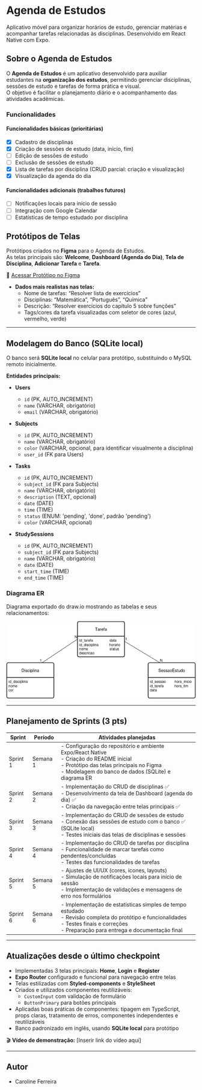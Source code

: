 # Agenda de Estudos

Aplicativo móvel para organizar horários de estudo, gerenciar matérias e acompanhar tarefas relacionadas às disciplinas. Desenvolvido em React Native com Expo.

## Sobre o Agenda de Estudos

O **Agenda de Estudos** é um aplicativo desenvolvido para auxiliar estudantes na **organização dos estudos**, permitindo gerenciar disciplinas, sessões de estudo e tarefas de forma prática e visual.  
O objetivo é facilitar o planejamento diário e o acompanhamento das atividades acadêmicas.

### Funcionalidades

#### Funcionalidades básicas (prioritárias)
- [x] Cadastro de disciplinas
- [x] Criação de sessões de estudo (data, início, fim)
- [ ] Edição de sessões de estudo
- [ ] Exclusão de sessões de estudo
- [x] Lista de tarefas por disciplina (CRUD parcial: criação e visualização)
- [x] Visualização da agenda do dia

#### Funcionalidades adicionais (trabalhos futuros)
- [ ] Notificações locais para início de sessão
- [ ] Integração com Google Calendar
- [ ] Estatísticas de tempo estudado por disciplina

## Protótipos de Telas

Protótipos criados no **Figma** para o Agenda de Estudos.  
As telas principais são: **Welcome**, **Dashboard (Agenda do Dia)**, **Tela de Disciplina**, **Adicionar Tarefa** e **Tarefa**.

🔗 [Acessar Protótipo no Figma](https://www.figma.com/design/LKuQnGxH2fDFO82WdcmvsM/App-agenda-estudos?node-id=0-1&t=gyZAggg9zXbUsFWE-1)

- **Dados mais realistas nas telas:**  
  - Nome de tarefas: “Resolver lista de exercícios”  
  - Disciplinas: “Matemática”, “Português”, “Química”  
  - Descrição: “Resolver exercícios do capítulo 5 sobre funções”  
  - Tags/cores da tarefa visualizadas com seletor de cores (azul, vermelho, verde)  

---

## Modelagem do Banco (SQLite local)

O banco será **SQLite local** no celular para protótipo, substituindo o MySQL remoto inicialmente.  

**Entidades principais:**

- **Users**  
  - `id` (PK, AUTO_INCREMENT)  
  - `name` (VARCHAR, obrigatório)  
  - `email` (VARCHAR, obrigatório)  

- **Subjects**  
  - `id` (PK, AUTO_INCREMENT)  
  - `name` (VARCHAR, obrigatório)  
  - `color` (VARCHAR, opcional, para identificar visualmente a disciplina)  
  - `user_id` (FK para Users)  

- **Tasks**  
  - `id` (PK, AUTO_INCREMENT)  
  - `subject_id` (FK para Subjects)  
  - `name` (VARCHAR, obrigatório)  
  - `description` (TEXT, opcional)  
  - `date` (DATE)  
  - `time` (TIME)  
  - `status` (ENUM: 'pending', 'done', padrão 'pending')  
  - `color` (VARCHAR, opcional)  

- **StudySessions**  
  - `id` (PK, AUTO_INCREMENT)  
  - `subject_id` (FK para Subjects)  
  - `name` (VARCHAR, obrigatório)  
  - `date` (DATE)  
  - `start_time` (TIME)  
  - `end_time` (TIME)  

### Diagrama ER

Diagrama exportado do draw.io mostrando as tabelas e seus relacionamentos:

![Modelagem do Banco](imagens/Diagrama.png)

---

## Planejamento de Sprints (3 pts)

| Sprint   | Período   | Atividades planejadas |
|----------|-----------|---------------------|
| Sprint 1 | Semana 1  | - Configuração do repositório e ambiente Expo/React Native<br>- Criação do README inicial<br>- Protótipo das telas principais no Figma<br>- Modelagem do banco de dados (SQLite) e diagrama ER |
| Sprint 2 | Semana 2  | - Implementação do CRUD de disciplinas ✅<br>- Desenvolvimento da tela de Dashboard (agenda do dia) ✅<br>- Criação da navegação entre telas principais ✅ |
| Sprint 3 | Semana 3  | - Implementação do CRUD de sessões de estudo<br>- Conexão das sessões de estudo com o banco ✅ (SQLite local)<br>- Testes iniciais das telas de disciplinas e sessões |
| Sprint 4 | Semana 4  | - Implementação do CRUD de tarefas por disciplina<br>- Funcionalidade de marcar tarefas como pendentes/concluídas<br>- Testes das funcionalidades de tarefas |
| Sprint 5 | Semana 5  | - Ajustes de UI/UX (cores, ícones, layouts)<br>- Simulação de notificações locais para início de sessão<br>- Implementação de validações e mensagens de erro nos formulários |
| Sprint 6 | Semana 6  | - Implementação de estatísticas simples de tempo estudado<br>- Revisão completa do protótipo e funcionalidades<br>- Testes finais e correções<br>- Preparação para entrega e documentação final |

---

## Atualizações desde o último checkpoint

- Implementadas 3 telas principais: **Home**, **Login** e **Register**  
- **Expo Router** configurado e funcional para navegação entre telas  
- Telas estilizadas com **Styled-components** e **StyleSheet**  
- Criados e utilizados componentes reutilizáveis:  
  - `CustomInput` com validação de formulário  
  - `ButtonPrimary` para botões principais  
- Aplicadas boas práticas de componentes: tipagem em TypeScript, props claras, tratamento de erros, componentes independentes e reutilizáveis  
- Banco padronizado em inglês, usando **SQLite local** para protótipo  

🎬 **Vídeo de demonstração:** [Inserir link do vídeo aqui]  

---

## Autor
- Caroline Ferreira
